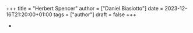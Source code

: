 +++
title = "Herbert Spencer"
author = ["Daniel Biasiotto"]
date = 2023-12-16T21:20:00+01:00
tags = ["author"]
draft = false
+++

-
